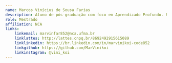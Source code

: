 ```yaml
---
name: Marcos Vinícius de Sousa Farias
description: Aluno de pós-graduação com foco em Aprendizado Profundo. Possui interesse por Computação Gráfica e Música.
role: Mestrado
affiliation: NCA
links:
	linkemail: marvinfar852@nca.ufma.br
	linklattes: http://lattes.cnpq.br/8692492915615089
	linklinkedin: https://br.linkedin.com/in/marvinikoi-code852
	linkgithub: https://github.com/MarVinikoi
	linkinstagram: @vini_koi
---
```


